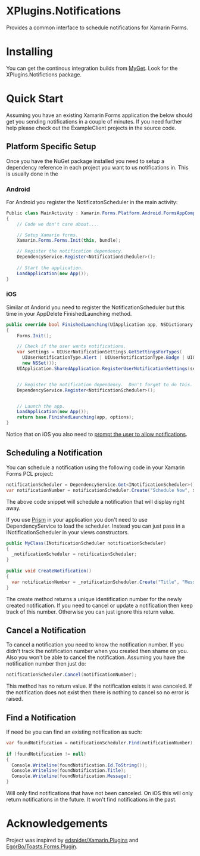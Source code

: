 # XPlugins.Notifications
Provides a common interface to schedule notifications for Xamarin Forms.

# Installing
You can get the continous integration builds from [MyGet](https://www.myget.org/feed/Packages/saturdaymp).  Look for the XPlugins.Notifictions package.

# Quick Start
Assuming you have an existing Xamarin Forms application the below should get you sending notifications in a couple of minutes.  If you need further help please check out the ExampleClient projects in the source code.

## Platform Specific Setup
Once you have the NuGet package installed you need to setup a dependency reference in each project you want to us notifications in.  This is usually done in the 

### Android
For Android you register the NotificatonScheduler in the main activity:

```C#
Public class MainActivity : Xamarin.Forms.Platform.Android.FormsAppCompatActivity
{
    // Code we don't care about....

    // Setup Xamarin forms.
    Xamarin.Forms.Forms.Init(this, bundle);

    // Register the notification dependency.
    DependencyService.Register<NotificationScheduler>();
  
    // Start the application.
    LoadApplication(new App());
}
```

### iOS
Similar ot Andorid you need to register the NotificationScheduler but this time in your AppDelete FinishedLaunching method.

```C#
public override bool FinishedLaunching(UIApplication app, NSDictionary options)
{
    Forms.Init();

    // Check if the user wants notifications.
    var settings = UIUserNotificationSettings.GetSettingsForTypes(
      UIUserNotificationType.Alert | UIUserNotificationType.Badge | UIUserNotificationType.Sound,
      new NSSet());
    UIApplication.SharedApplication.RegisterUserNotificationSettings(settings);


    // Register the notification dependency.  Don't forget to do this.
    DependencyService.Register<NotificationScheduler>();


    // Launch the app.
    LoadApplication(new App());
    return base.FinishedLaunching(app, options);
}
```

Notice that on iOS you also need to [prompt the user to allow notifications](https://developer.xamarin.com/guides/ios/application_fundamentals/notifications/local_notifications_in_ios/).

## Scheduling a Notification
You can schedule a notification using the following code in your Xamarin Forms PCL project:

```C#
notificationScheduler = DependencyService.Get<INotificationScheduler>();
var notificationNumber = notificationScheduler.Create("Schedule Now", $"Created: {DateTime.Now:G}, Scheduled: {DateTime.Now:G}");
```

The above code snippet will schedule a notification that will display right away.

If you use [Prism](https://github.com/PrismLibrary/Prism) in your application you don't need to use DependencyService to load the scheduler.  Instead you can just pass in a INotificationScheduler in your views constructors.

```C#
public MyClass(INotificationScheduler notificationScheduler)
{
  _notificationScheduler = notificationScheduler;
}
    
public void CreateNotification()
{
  var notificationNumber = _notificationScheduler.Create("Title", "Message", Date.Now);
}
```

The create method returns a unique identification number for the newly created notification.  If you need to cancel or update a notification then keep track of this number.  Otherwise you can just ignore this return value.

## Cancel a Notification
To cancel a notification you need to know the notification number.  If you didn't track the notification number when you created then shame on you.  Also you won't be able to cancel the notification.  Assuming you have the notification number then just do:

```C#
notificationScheduler.Cancel(notificationNumber);
```

This method has no return value.  If the notification exists it was canceled.  If the notification does not exist then there is nothing to cancel so no error is raised.

## Find a Notification
If need be you can find an existing notification as such:

```C#
var foundNotification = notificationScheduler.Find(notificationNumber);
   
if (foundNotification != null)
{
  Console.Writeline(foundNotification.Id.ToString());
  Console.Writeline(foundNotification.Title);
  Console.Writeline(foundNotification.Message);
}
```

Will only find notifications that have not been canceled.  On iOS this will only return notifications in the future.  It won't find notifications in the past.

# Acknowledgements
Project was inspired by [edsnider/Xamarin.Plugins](https://github.com/edsnider/Xamarin.Plugins) and [EgorBo/Toasts.Forms.Plugin](https://github.com/EgorBo/Toasts.Forms.Plugin).
